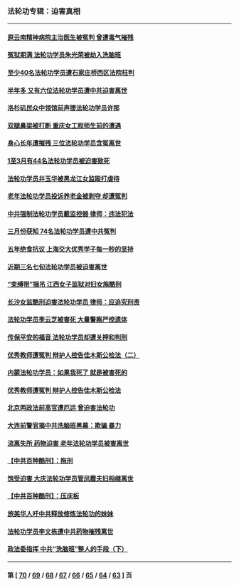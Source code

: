 ### 法轮功专辑：迫害真相
---
#### [原云南精神病院主治医生被冤判 曾遭毒气摧残](../../pages/nf4379/n13714548.md?04210430) 
#### [冤狱期满 法轮功学员朱光荣被劫入洗脑班](../../pages/nf4379/n13708358.md?04210430) 
#### [至少40名法轮功学员遭石家庄桥西区法院枉判](../../pages/nf4379/n13713749.md?04210430) 
#### [半年多 又有六位法轮功学员遭中共迫害离世](../../pages/nf4379/n13712382.md?04210430) 
#### [洛杉矶民众中领馆前声援法轮功学员许那](../../pages/nf4379/n13710251.md?04210430) 
#### [双腿鼻梁被打断 重庆女工程师生前的遭遇](../../pages/nf4379/n13709854.md?04210430) 
#### [身心长年遭摧残 三位法轮功学员含冤离世](../../pages/nf4379/n13692679.md?04210430) 
#### [1至3月有44名法轮功学员被迫害致死](../../pages/nf4379/n13704649.md?04210430) 
#### [法轮功学员井玉华被黑龙江女监殴打虐待](../../pages/nf4379/n13709102.md?04210430) 
#### [老年法轮功学员投诉养老金被剥夺 却遭冤判](../../pages/nf4379/n13697069.md?04210430) 
#### [中共强制法轮功学员戴监控器 律师：违法犯法](../../pages/nf4379/n13699665.md?04210430) 
#### [三月份获知 74名法轮功学员遭中共冤判](../../pages/nf4379/n13694951.md?04210430) 
#### [五年绝食抗议 上海交大优秀学子每一秒的坚持](../../pages/nf4379/n13669136.md?04210430) 
#### [近期三名七旬法轮功学员被迫害离世](../../pages/nf4379/n13688715.md?04210430) 
#### [“束缚带”捆吊 江西女子监狱对妇女施酷刑](../../pages/nf4379/n13682860.md?04210430) 
#### [长沙女监酷刑迫害法轮功学员 律师：应追究刑责](../../pages/nf4379/n13684077.md?04210430) 
#### [法轮功学员季云芝被害死 大量警察严控遗体](../../pages/nf4379/n13683424.md?04210430) 
#### [传保平安的福音 法轮功学员却遭关押和判刑](../../pages/nf4379/n13678842.md?04210430) 
#### [优秀教师遭冤判 辩护人控告佳木斯公检法（二）](../../pages/nf4379/n13672516.md?04210430) 
#### [内蒙法轮功学员：如果我死了 就是被害死的](../../pages/nf4379/n13672964.md?04210430) 
#### [优秀教师遭冤判 辩护人控告佳木斯公检法](../../pages/nf4379/n13667637.md?04210430) 
#### [北京两政法前高官遭厄运 曾迫害法轮功](../../pages/nf4379/n13664915.md?04210430) 
#### [大连前警官揭中共洗脑班黑幕：欺骗 暴力](../../pages/nf4379/n13662506.md?04210430) 
#### [流离失所 药物迫害 老年法轮功学员被害离世](../../pages/nf4379/n13660094.md?04210430) 
#### [【中共百种酷刑】：拖刑](../../pages/nf4379/n13656048.md?04210430) 
#### [饱受迫害 大庆法轮功学员管凤霞夫妇相继离世](../../pages/nf4379/n13653590.md?04210430) 
#### [【中共百种酷刑】：压床板](../../pages/nf4379/n13647678.md?04210430) 
#### [旅美华人吁中共释放修炼法轮功的妹妹](../../pages/nf4379/n13650621.md?04210430) 
#### [法轮功学员李文栋遭中共药物摧残离世](../../pages/nf4379/n13645413.md?04210430) 
#### [政法委指挥 中共“洗脑班”整人的手段（下）](../../pages/nf4379/n13642928.md?04210430) 

---
#### 第 [ [70](./70.md?04210430) / [69](./69.md?04210430) / [68](./68.md?04210430) / [67](./67.md?04210430) / [66](./66.md?04210430) / [65](./65.md?04210430) / [64](./64.md?04210430) / [63](./63.md?04210430) ] 页
